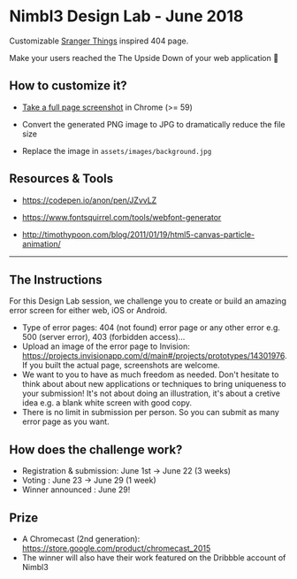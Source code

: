 # Nimbl3 Design Lab - June 2018

Customizable [Sranger Things](https://en.wikipedia.org/wiki/Stranger_Things) inspired 404 page. 

Make your users reached the The Upside Down of your web application 👻

## How to customize it?

* [Take a full page screenshot](https://developers.google.com/web/updates/2017/04/devtools-release-notes#screenshots) in Chrome (>= 59)

* Convert the generated PNG image to JPG to dramatically reduce the file size 

* Replace the image in `assets/images/background.jpg`

## Resources & Tools

* https://codepen.io/anon/pen/JZvvLZ

* https://www.fontsquirrel.com/tools/webfont-generator

* http://timothypoon.com/blog/2011/01/19/html5-canvas-particle-animation/

---

## The Instructions
For this Design Lab session, we challenge you to create or build an amazing error screen for either web, iOS or Android. 

* Type of error pages: 404 (not found) error page or any other error e.g. 500 (server error), 403 (forbidden access)...
* Upload an image of the error page to Invision: https://projects.invisionapp.com/d/main#/projects/prototypes/14301976. If you built the actual page, screenshots are welcome. 
* We want to you to have as much freedom as needed. Don't hesitate to think about about new applications or techniques to bring uniqueness to your submission! It's not about doing an illustration, it's about a cretive idea e.g. a blank white screen with good copy.
* There is no limit in submission per person. So you can submit as many error page as you want.

## How does the challenge work?
* Registration & submission: June 1st → June 22 (3 weeks)
* Voting : June 23 → June 29 (1 week) 
* Winner announced : June 29! 

## Prize
* A Chromecast (2nd generation): https://store.google.com/product/chromecast_2015
* The winner will also have their work featured on the Dribbble account of Nimbl3
